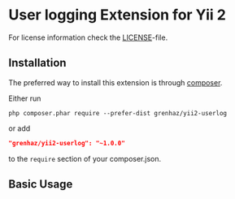 # User logging Extension for Yii 2

For license information check the [LICENSE](LICENSE.md)-file.

Installation
------------

The preferred way to install this extension is through [composer](http://getcomposer.org/download/).

Either run

```
php composer.phar require --prefer-dist grenhaz/yii2-userlog
```

or add

```json
"grenhaz/yii2-userlog": "~1.0.0"
```

to the `require` section of your composer.json.

Basic Usage
-----------

```php
```
